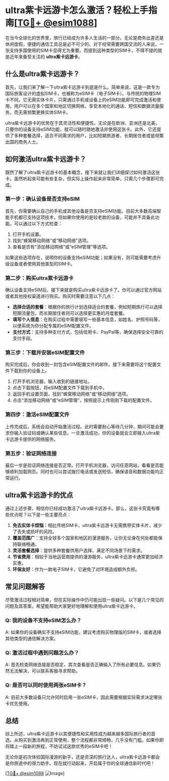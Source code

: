 # ultra紫卡远游卡怎么激活？轻松上手指南[[TG💪+ @esim1088](https://t.me/s/esim1088)]

在当今全球化的世界里，旅行已经成为许多人生活的一部分。无论是商务出差还是休闲度假，便捷的通信工具总是必不可少的。对于经常需要跨国交流的人来说，一张支持多国使用的SIM卡显得尤为重要。而提到这种类型的SIM卡，不得不提的就是近年来备受关注的 **ultra紫卡远游卡**。

## 什么是ultra紫卡远游卡？

首先，让我们来了解一下ultra紫卡远游卡到底是什么。简单来说，这是一款专为国际旅客设计的虚拟SIM卡，也被称为eSIM卡（电子SIM卡）。与传统的物理SIM卡不同，它无需实体卡片，只需通过手机或设备上的eSIM功能即可完成激活和使用。用户可以在多个国家和地区切换网络，享受本地化的通话、短信和数据流量服务，而无需频繁更换实体SIM卡。

ultra紫卡远游卡的优势在于其灵活性和便捷性。无论是在欧洲、亚洲还是北美，只要你的设备支持eSIM功能，就可以随时随地激活并使用这张卡。此外，它还提供了多种套餐选择，适合不同需求的用户，比如短期旅游者、长期居住者或是频繁出国的商务人士。

## 如何激活ultra紫卡远游卡？

既然了解了ultra紫卡远游卡的基本概念，接下来就让我们详细探讨如何激活这张卡。虽然听起来可能有些复杂，但实际上操作起来非常简单，只需几个步骤即可完成。

### 第一步：确认设备是否支持eSIM

首先，你需要确认自己的手机或其他设备是否支持eSIM功能。目前大多数高端智能手机都已支持这项技术，但如果你使用的是较老款的设备，可能并不具备此功能。可以通过以下方式检查：

1. 打开手机设置。
2. 找到“蜂窝移动网络”或“移动网络”选项。
3. 查看是否有“添加移动网络”或“eSIM管理”等选项。

如果这些选项存在，说明你的设备支持eSIM功能；如果没有，则可能需要考虑升级设备或者使用其他类型的SIM卡。

### 第二步：购买ultra紫卡远游卡

确认设备支持eSIM后，接下来就是购买ultra紫卡远游卡了。你可以通过官方网站或者其他授权渠道进行购买。购买时需要注意以下几点：

- **选择合适的套餐**：根据你的旅行计划选择适合的套餐，例如短期旅行可以选择短期流量包，而长期居住者则可以选择更实惠的月度套餐。
- **填写个人信息**：在购买过程中需要填写一些基本信息，如姓名、护照号码等，以便系统为你分配专属的eSIM配置文件。
- **支付方式**：支持多种支付方式，包括信用卡、PayPal等，确保选择安全可靠的支付手段。

### 第三步：下载并安装eSIM配置文件

购买完成后，你会收到一封包含eSIM配置文件的邮件。接下来需要将这个配置文件下载到你的设备上。

1. 打开手机浏览器，输入收到的链接地址。
2. 点击下载按钮，将eSIM配置文件下载到手机中。
3. 返回手机设置页面，找到“蜂窝移动网络”或“移动网络”选项。
4. 点击“添加移动网络”或“eSIM管理”，按照提示上传刚刚下载的配置文件。

### 第四步：激活eSIM配置文件

上传完成后，系统会自动开始激活过程。此时需要耐心等待几分钟，期间可能会要求你输入验证码或确认某些信息。一旦激活成功，你的设备就会立即接入ultra紫卡远游卡提供的网络服务。

### 第五步：验证网络连接

最后一步是验证网络连接是否正常。打开手机浏览器，访问任意网站，看看是否能够顺利加载网页。同时也可以尝试拨打电话或发送短信，确保语音和数据功能均正常运行。

## ultra紫卡远游卡的优点

通过上述步骤，相信你已经成功激活了ultra紫卡远游卡。那么，这张卡究竟有哪些优点呢？以下是一些主要亮点：

1. **免去实体卡烦恼**：相比传统SIM卡，ultra紫卡远游卡无需携带实体卡片，减少了丢失或损坏的风险。
2. **覆盖范围广**：支持全球多个国家和地区的漫游服务，让你无论身在何处都能保持联络畅通。
3. **灵活套餐选择**：提供多种套餐供用户选择，满足不同场景下的需求。
4. **节省费用**：相较于当地运营商提供的漫游服务，ultra紫卡远游卡通常更加经济实惠。
5. **环保友好**：作为一款电子SIM卡，它避免了对环境造成额外负担。

## 常见问题解答

尽管激活过程相对简单，但在实际操作中仍可能出现一些疑问。以下是几个常见的问题及其答案，希望能帮助大家更好地理解和使用ultra紫卡远游卡。

### Q: 我的设备不支持eSIM怎么办？
A: 如果你的设备确实不支持eSIM功能，建议考虑购买物理版的SIM卡，或者选择其他类型的通信解决方案。

### Q: 激活过程中遇到问题怎么办？
A: 首先检查网络连接是否稳定，其次查看是否正确输入了所有必要信息。如果仍然无法解决，可以联系客服寻求帮助。

### Q: 是否可以同时使用两张eSIM卡？
A: 目前大多数设备只允许同时启用一张eSIM卡，因此需要根据实际需求决定哪张卡优先使用。

## 总结

综上所述，ultra紫卡远游卡以其便捷性和实用性成为越来越多国际旅行者的首选。从购买到激活再到正常使用，整个流程都非常顺畅，几乎没有门槛。如果你即将踏上一段新的旅程，不妨试试这款优秀的eSIM卡吧！

无论你是初次体验国际漫游的新手，还是资深的旅行达人，ultra紫卡远游卡都会是你旅途中的得力助手。现在就行动起来，开启属于你的全球通信新时代吧！

[[TG💪+ @esim1088](https://t.me/s/esim1088) ![Image](https://i.postimg.cc/4NQfJmqS/Snipaste-2025-05-13-00-14-12.png)]